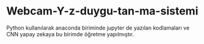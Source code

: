 # Webcam-Y-z-duygu-tan-ma-sistemi
Python kullanılarak anaconda biriminde jupyter de yazılan kodlamaları ve CNN yapay zekaya bu birimde öğretme yapılmıştır. 
